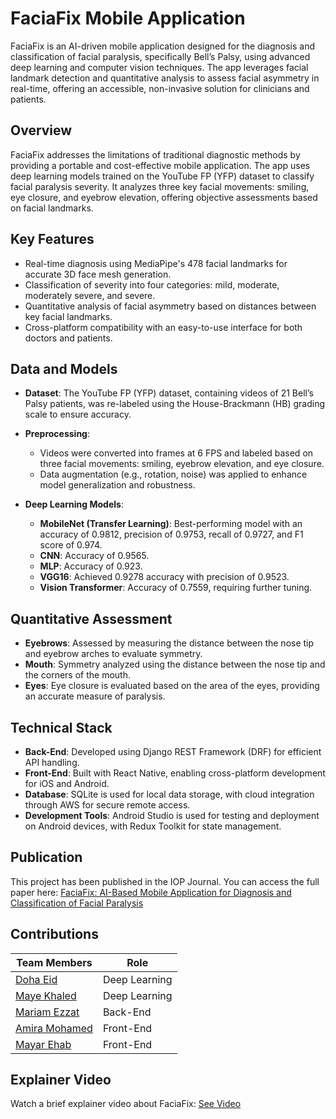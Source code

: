 
# FaciaFix Mobile Application

FaciaFix is an AI-driven mobile application designed for the diagnosis and classification of facial paralysis, specifically Bell’s Palsy, using advanced deep learning and computer vision techniques. The app leverages facial landmark detection and quantitative analysis to assess facial asymmetry in real-time, offering an accessible, non-invasive solution for clinicians and patients.

## Overview
FaciaFix addresses the limitations of traditional diagnostic methods by providing a portable and cost-effective mobile application. The app uses deep learning models trained on the YouTube FP (YFP) dataset to classify facial paralysis severity. It analyzes three key facial movements: smiling, eye closure, and eyebrow elevation, offering objective assessments based on facial landmarks.

## Key Features
- Real-time diagnosis using MediaPipe's 478 facial landmarks for accurate 3D face mesh generation.
- Classification of severity into four categories: mild, moderate, moderately severe, and severe.
- Quantitative analysis of facial asymmetry based on distances between key facial landmarks.
- Cross-platform compatibility with an easy-to-use interface for both doctors and patients.

## Data and Models
- **Dataset**: The YouTube FP (YFP) dataset, containing videos of 21 Bell’s Palsy patients, was re-labeled using the House-Brackmann (HB) grading scale to ensure accuracy.

- **Preprocessing**:
  - Videos were converted into frames at 6 FPS and labeled based on three facial movements: smiling, eyebrow elevation, and eye closure.
  - Data augmentation (e.g., rotation, noise) was applied to enhance model generalization and robustness.

- **Deep Learning Models**:
  - **MobileNet (Transfer Learning)**: Best-performing model with an accuracy of 0.9812, precision of 0.9753, recall of 0.9727, and F1 score of 0.974.
  - **CNN**: Accuracy of 0.9565.
  - **MLP**: Accuracy of 0.923.
  - **VGG16**: Achieved 0.9278 accuracy with precision of 0.9523.
  - **Vision Transformer**: Accuracy of 0.7559, requiring further tuning.

## Quantitative Assessment
- **Eyebrows**: Assessed by measuring the distance between the nose tip and eyebrow arches to evaluate symmetry.
- **Mouth**: Symmetry analyzed using the distance between the nose tip and the corners of the mouth.
- **Eyes**: Eye closure is evaluated based on the area of the eyes, providing an accurate measure of paralysis.

## Technical Stack
- **Back-End**: Developed using Django REST Framework (DRF) for efficient API handling.
- **Front-End**: Built with React Native, enabling cross-platform development for iOS and Android.
- **Database**: SQLite is used for local data storage, with cloud integration through AWS for secure remote access.
- **Development Tools**: Android Studio is used for testing and deployment on Android devices, with Redux Toolkit for state management.

## Publication
This project has been published in the IOP Journal. You can access the full paper here:
[FaciaFix: AI-Based Mobile Application for Diagnosis and Classification of Facial Paralysis](https://iopscience.iop.org/article/10.1088/2057-1976/ad8094)

## Contributions
| Team Members                                        | Role            |  
| -------------                                       | -------------   |
| [Doha Eid](https://github.com/doha-eid)             | Deep Learning   |
| [Maye Khaled](https://github.com/mayekhaled0)       | Deep Learning   |
| [Mariam Ezzat](https://github.com/mariamezzat01)    | Back-End        |
| [Amira Mohamed](https://github.com/AmeeraMOhammed)  | Front-End       |
| [Mayar Ehab](https://github.com/mayarehab)          | Front-End       |

## Explainer Video
Watch a brief explainer video about FaciaFix: [See Video](https://www.youtube.com/watch?v=7rBY8yRraek&list=PLa9SfMu7FWOStQO70kPCivXEDQDjjXdRc&index=5)

